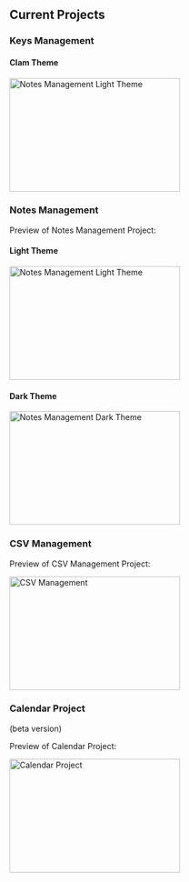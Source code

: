 ## Current Projects

### Keys Management
#### Clam Theme
<img src="https://github.com/user-attachments/assets/c7a87100-9fab-4d71-bdc3-60317e52685a" alt="Notes Management Light Theme" width="300" height="200"> 


### Notes Management

Preview of Notes Management Project:
#### Light Theme
<img src="https://github.com/user-attachments/assets/c17693cd-7e56-42bf-8504-a3371b88ad5b" alt="Notes Management Light Theme" width="300" height="200"> 



#### Dark Theme
<img src="https://github.com/user-attachments/assets/6130a070-9d9a-43fa-bd58-6d72bda3109a" alt="Notes Management Dark Theme" width="300" height="200">

### CSV Management

Preview of CSV Management Project:

<img src="https://github.com/user-attachments/assets/ee378e35-8769-4d62-8ff7-ad6f76198c13" alt="CSV Management" width="300" height="200">


### Calendar Project
(beta version)

Preview of Calendar Project:

<img src="https://github.com/user-attachments/assets/8e16b3dc-6654-44ea-9bd8-d3520156dfc7" alt="Calendar Project" width="300" height="200">
